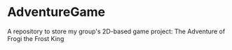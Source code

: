 # AdventureGame
A repository to store my group's 2D-based game project: The Adventure of Frogi the Frost King
